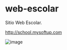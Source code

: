 # web-escolar

Sitio Web Escolar.

http://school.mysoftup.com

![image](https://user-images.githubusercontent.com/43613125/160874783-15737490-029c-4ab7-8d93-e40dfbd22b0a.png)
